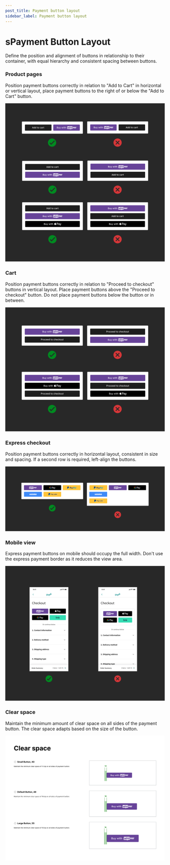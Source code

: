 ```yaml
---
post_title: Payment button layout
sidebar_label: Payment button layout
---
```


# sPayment Button Layout

Define the position and alignment of buttons in relationship to their container, with equal hierarchy and consistent spacing between buttons.

### Product pages

Position payment buttons correctly in relation to "Add to Cart" in horizontal or vertical layout, place payment buttons to the right of or below the "Add to Cart" button.

![Product page layout.png](/img/doc_images/Product-page-layout.png)

### Cart

Position payment buttons correctly in relation to "Proceed to checkout" buttons in vertical layout. Place payment buttons above the "Proceed to checkout" button. Do not place payment buttons below the button or in between.

![Cart layout.png](/img/doc_images/Cart-layout.png)

### Express checkout

Position payment buttons correctly in horizontal layout, consistent in size and spacing. If a second row is required, left-align the buttons.

![Express checkout layout.png](/img/doc_images/Express-checkout-layout.png)

### Mobile view

Express payment buttons on mobile should occupy the full width. Don't use the express payment border as it reduces the view area.

![Mobile view.png](/img/doc_images/Mobile-view.png)

### Clear space

Maintain the minimum amount of clear space on all sides of the payment button. The clear space adapts based on the size of the button.

![Clear space.png](/img/doc_images/Clear-space-updated.png)
